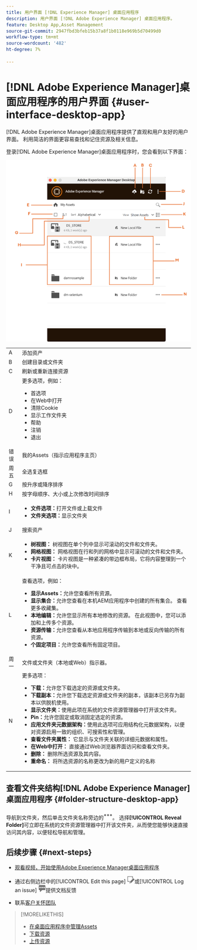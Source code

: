 ```yaml
---
title: 用户界面 [!DNL Experience Manager] 桌面应用程序
description: 用户界面 [!DNL Adobe Experience Manager] 桌面应用程序。
feature: Desktop App,Asset Management
source-git-commit: 2947fbd3bfeb15b37a8f1b0118e969b5d70499d0
workflow-type: tm+mt
source-wordcount: '482'
ht-degree: 7%

---
```



# [!DNL Adobe Experience Manager]桌面应用程序的用户界面 {#user-interface-desktop-app}

[!DNL Adobe Experience Manager]桌面应用程序提供了直观和用户友好的用户界面。 利用简洁的界面更容易查找和记住资源及相关信息。

登录[!DNL Adobe Experience Manager]桌面应用程序时，您会看到以下界面：

![桌面应用用户界面](assets/app-user-interface.png)

<table border="0">
    <tr>
        <td> A </td>
        <td> 添加资产 </td>
    </tr>
    <tr>
        <td> B </td>
        <td> 创建目录或文件夹 </td>
    </tr>
    <tr>
        <td> C </td>
        <td> 刷新或重新连接资源 </td>
    </tr>
    <tr>
        <td> D </td>
        <td> 更多选项，例如：
            <ul>
                <li>首选项</li>
                <li>在Web中打开</li>
                <li>清除Cookie</li>
                <li>显示工作文件夹</li>
                <li>帮助</li>
                <li>注销</li>
                <li>退出</li>
            </ul>
        </td>
    </tr>
    <tr>
        <td> 错误 </td>
        <td> 我的Assets（指示应用程序主页） </td>
    </tr>
    <tr>
        <td> 周五 </td>
        <td> 全选复选框 </td>
    </tr>
    <tr>
        <td> G </td>
        <td> 按升序或降序排序 </td>
    </tr>
    <tr>
        <td> H </td>
        <td> 按字母顺序、大小或上次修改时间排序 </td>
    </tr>
    <tr>
        <td> I </td>
        <td> 
        <ul>
            <li> <b>文件选项：</b>打开文件或上载文件 </li> 
            <li> <b>文件夹选项：</b>显示文件夹 </li>
        </ul>
        </td>
    </tr>
    <tr>
        <td> J </td>
        <td> 搜索资产 </td>
    </tr>
    <tr>
        <td> K </td>
        <td> 
            <ul>
                <li> <b>树视图： </b>树视图在单个列中显示可滚动的文件和文件夹。 </li> 
                <li> <b>网格视图： </b>网格视图在行和列的网格中显示可滚动的文件和文件夹。 </li>
                <li> <b>卡片视图： </b>卡片视图是一种紧凑的带边框布局，它将内容整理到一个干净且可点击的块中。 </li> 
            </ul>
        </td>
    </tr>
    <tr>
        <td> L </td>
        <td> 查看选项，例如： 
            <ul>
                <li><b>显示Assets：</b>允许您查看所有资源。 </li>
                <li><b>显示集合：</b>允许您查看在本机AEM应用程序中创建的所有集合。 查看更多收藏集。 </li>
                <li><b>本地编辑：</b>允许您显示所有本地修改的资源。 在此视图中，您可以添加和上传多个资源。</li>
                <li><b>资源传输：</b>允许您查看从本地应用程序传输到本地或反向传输的所有资源。 </li>
                <li><b>个固定项目：</b>允许您查看所有固定项目。</li>
            </ul>
        </td>
    </tr>
    <tr>
        <td> 周一 </td>
        <td> 文件或文件夹（本地或Web）指示器。 </td>
    </tr>
    <tr>
        <td> N </td>
        <td> 更多选项： 
            <ul>
                <li><b>下载：</b>允许您下载选定的资源或文件夹。 </li>
                <li><b>下载副本：</b>允许您下载选定资源或文件夹的副本，该副本已另存为副本以供脱机使用。 </li>
                <li><b>显示文件夹：</b>使用此项在系统的文件资源管理器中打开该文件夹。</li>
                <li><b> Pin：</b>允许您固定或取消固定选定的资源。 </li>
                <li><b>应用文件夹元数据架构：</b>使用此选项可应用结构化元数据架构，以便对资源启用一致的组织、可搜索性和管理。</li>
                <li><b>查看文件夹属性： </b>它显示与文件夹关联的详细元数据和属性。 </li>
                <li><b>在Web中打开： </b>直接通过Web浏览器界面访问和查看文件夹。 </li>
                <li><b>删除： </b>删除所选资源及其内容。 </li>
                <li><b>重命名： </b>将所选资源的名称更改为新的用户定义的名称 </li>
            </ul>
        </td>
    </tr>
</table>

## 查看文件夹结构[!DNL Adobe Experience Manager]桌面应用程序 {#folder-structure-desktop-app}

导航到文件夹，然后单击文件夹名称旁边的![更多操作图标](assets/do-not-localize/more2_da2.png)。 选择&#x200B;**[!UICONTROL Reveal Folder]**&#x200B;可立即在系统的文件资源管理器中打开该文件夹，从而使您能够快速直接访问其内容，以便轻松导航和管理。


## 后续步骤 {#next-steps}

* [观看视频，开始使用Adobe Experience Manager桌面应用程序](https://experienceleague.adobe.com/zh-hans/docs/experience-manager-learn/assets/creative-workflows/aem-desktop-app)

* 通过右侧边栏中的[!UICONTROL Edit this page] ![编辑页面](assets/do-not-localize/edit-page.png)或[!UICONTROL Log an issue] ![创建GitHub问题](assets/do-not-localize/github-issue.png)提供文档反馈

* 联系[客户关怀团队](https://experienceleague.adobe.com/zh-hans?support-solution=General#support)

>[!MORELIKETHIS]
>
>* [在桌面应用程序中管理Assets](/help/using/assets-management-tasks.md)
>* [下载资源](/help/using/download-assets.md)
>* [上传资源](/help/using/upload-assets.md)


